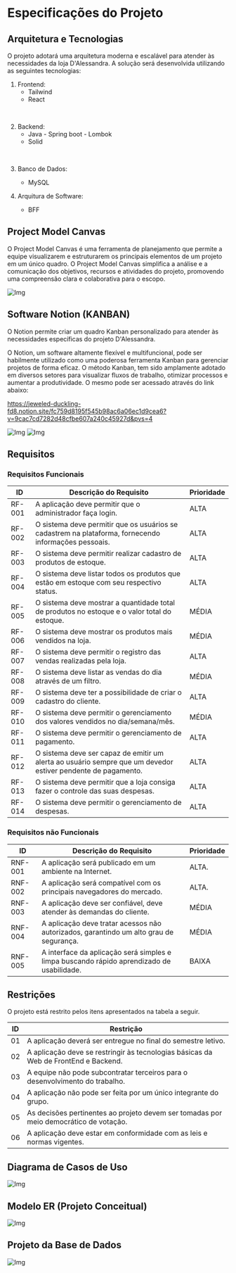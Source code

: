 # Especificações do Projeto

## Arquitetura e Tecnologias

O projeto adotará uma arquitetura moderna e escalável para atender às necessidades da loja D'Alessandra. A solução será desenvolvida utilizando as seguintes tecnologias:

1) Frontend: 
    * Tailwind
    * React

</br>

2) Backend: 
    * Java - Spring boot - Lombok  
    * Solid

</br>

3) Banco de Dados: 
    * MySQL
    
4) Arquitura de Software: 
    * BFF

## Project Model Canvas
O Project Model Canvas é uma ferramenta de planejamento que permite a equipe visualizarem e estruturarem os principais elementos de um projeto em um único quadro. O Project Model Canvas simplifica a análise e a comunicação dos objetivos, recursos e atividades do projeto, promovendo uma compreensão clara e colaborativa para o escopo.

![Img](<img/../img/Model%20Canva.jpg>)


## Software Notion (KANBAN)

O Notion permite criar um quadro Kanban personalizado para atender às necessidades específicas do projeto D'Alessandra.

O Notion, um software altamente flexível e multifuncional, pode ser habilmente utilizado como uma poderosa ferramenta Kanban para gerenciar projetos de forma eficaz. O método Kanban, tem sido amplamente adotado em diversos setores para visualizar fluxos de trabalho, otimizar processos e aumentar a produtividade. O mesmo pode ser acessado através do link abaixo:

https://jeweled-duckling-fd8.notion.site/fc759d8195f545b98ac6a06ec1d9cea6?v=9cac7cd7282d48cfbe607a240c45927d&pvs=4

![Img](<img/../img/Notion.Tela.1.png>)
![Img](<img/../img/Notion.Tela.2.png>)


## Requisitos

### Requisitos Funcionais

|ID      | Descrição do Requisito                                                                                       |Prioridade |
|--------|----------------------------------------------------------------------------------------------------------------|----------|
| RF-001 |A aplicação deve permitir que o administrador faça login.	                                                    |ALTA      |
| RF-002 |O sistema deve permitir que os usuários se cadastrem na plataforma, fornecendo informações pessoais.        	|ALTA      |
| RF-003 |O sistema deve permitir realizar cadastro de produtos de estoque.	                                            |ALTA      |
| RF-004 |O sistema deve listar todos os produtos que estão em estoque com seu respectivo status.	                    |ALTA      |
| RF-005 |O sistema deve mostrar a quantidade total de produtos no estoque e o valor total do estoque.                 	|MÉDIA     |
| RF-006 |O sistema deve mostrar os produtos mais vendidos na loja.	                                                    |MÉDIA     |
| RF-007 |O sistema deve permitir o registro das vendas realizadas pela loja.	                                        |ALTA      |
| RF-008 |O sistema deve listar as vendas do dia através de um filtro.	                                                |MÉDIA     |
| RF-009 |O sistema deve ter a possibilidade de criar o cadastro do cliente.                                        	|ALTA      |
| RF-010 |O sistema deve permitir o gerenciamento dos valores vendidos no dia/semana/mês.	                            |MÉDIA     |
| RF-011 |O sistema deve permitir o gerenciamento de pagamento.	                                                        |ALTA      |
| RF-012 |O sistema deve ser capaz de emitir um alerta ao usuário sempre que um devedor estiver pendente de pagamento.	|ALTA      |
| RF-013 |O sistema deve permitir que a loja consiga fazer o controle das suas despesas.                               	|ALTA      |
| RF-014 |O sistema deve permitir o gerenciamento de despesas.                                                          |ALTA      |

### Requisitos não Funcionais

|ID      | Descrição do Requisito  |Prioridade |
|--------|-------------------------|----|
|RNF-001 |A aplicação será publicado em um ambiente na Internet.                                    | ALTA.   | 
|RNF-002 |A aplicação será compatível com os principais navegadores do mercado.                     | ALTA.   | 
|RNF-003 |A aplicação deve ser confiável, deve atender às demandas do cliente.                      | MÉDIA   | 
|RNF-004 |A aplicação deve tratar acessos não autorizados, garantindo um alto grau de segurança.    | MÉDIA   | 
|RNF-005 |A interface da aplicação será simples e limpa buscando rápido aprendizado de usabilidade. | BAIXA   | 


## Restrições

O projeto está restrito pelos itens apresentados na tabela a seguir.

|ID| Restrição                                             |
|--|-------------------------------------------------------|
|01| A aplicação deverá ser entregue no final do semestre letivo.                               |
|02| A aplicação deve se restringir às tecnologias básicas da Web de FrontEnd e Backend.        |
|03| A equipe não pode subcontratar terceiros para o desenvolvimento do trabalho.               |
|04| A aplicação não pode ser feita por um único integrante do grupo.                           |
|05| As decisões pertinentes ao projeto devem ser tomadas por meio democrático de votação.      |
|06| A aplicação deve estar em conformidade com as leis e normas vigentes.                      |

## Diagrama de Casos de Uso

![Img](img/Modelo%20UML.png)

## Modelo ER (Projeto Conceitual)

![Img](<img/../img/Modelo%20Entidade%20Relacionamento.png>)

## Projeto da Base de Dados

![Img](img/Modelo%20Relacional.png)
